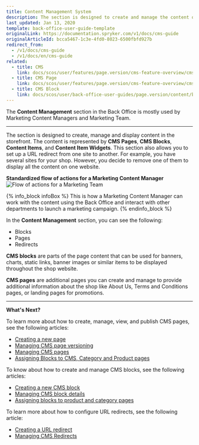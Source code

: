 ```yaml
---
title: Content Management System
description: The section is designed to create and manage the content of your shop in the Back Office.
last_updated: Jan 13, 2020
template: back-office-user-guide-template
originalLink: https://documentation.spryker.com/v1/docs/cms-guide
originalArticleId: bcca5467-1c3e-4fd0-8023-6500fbfd927b
redirect_from:
  - /v1/docs/cms-guide
  - /v1/docs/en/cms-guide
related:
  - title: CMS
    link: docs/scos/user/features/page.version/cms-feature-overview/cms-feature-overview.html
  - title: CMS Page
    link: docs/scos/user/features/page.version/cms-feature-overview/cms-pages-overview.html
  - title: CMS Block
    link: docs/scos/user/back-office-user-guides/page.version/content/blocks/cms-block.html
---
```


The **Content Management** section in the Back Office is mostly used by Marketing Content Managers and Marketing Team.
***
The section is designed to create, manage and display content in the storefront. The content is represented by **CMS Pages**, **CMS Blocks**, **Content Items**, and **Content Item Widgets**. This section also allows you to set up a URL redirect from one site to another. For example, you have several sites for your shop. However, you decide to remove one of them to display all the content on one website.

**Standardized flow of actions for a Marketing Content Manager**
![Flow of actions for a Marketing Team](https://spryker.s3.eu-central-1.amazonaws.com/docs/User+Guides/Back+Office+User+Guides/Content+Management+System/content-management-section.png)

{% info_block infoBox %}
This is how a Marketing Content Manager can work with the content using the Back Office and interact with other departments to launch a marketing campaign.
{% endinfo_block %}

In the **Content Management** section, you can see the following:

* Blocks
* Pages
* Redirects

**CMS blocks** are parts of the page content that can be used for banners, charts, static links, banner images or similar items to be displayed throughout the shop website.

**CMS pages** are additional pages you can create and manage to provide additional information about the shop like About Us, Terms and Conditions pages, or landing pages for promotions.

***
**What's Next?**

To learn more about how to create, manage, view, and publish CMS pages, see the following articles:

* [Creating a new page](/docs/scos/user/back-office-user-guides/{{page.version}}/content/pages/creating-cms-pages.html)
* [Managing CMS page versioning](/docs/scos/user/back-office-user-guides/{{page.version}}/content/pages/managing-cms-page-versions.html)
* [Managing CMS pages](/docs/scos/user/back-office-user-guides/{{page.version}}/content/pages/managing-cms-pages.html)
* [Assigning Blocks to CMS, Category and Product pages](/docs/scos/user/back-office-user-guides/{{page.version}}/content/blocks/assigning-blocks-to-category-or-product-pages.html)

To know about how to create and manage CMS blocks, see the following articles:

* [Creating a new CMS block](/docs/scos/user/back-office-user-guides/{{page.version}}/content/blocks/creating-cms-blocks.html)
* [Managing CMS block details](/docs/scos/user/back-office-user-guides/{{page.version}}/content/blocks/managing-cms-blocks.html)
* [Assigning blocks to product and category pages](/docs/scos/user/back-office-user-guides/{{page.version}}/content/blocks/assigning-blocks-to-category-or-product-pages.html)

To learn more about how to configure URL redirects, see the following article:

* [Creating a URL redirect](/docs/scos/user/back-office-user-guides/{{page.version}}/content/redirects/creating-cms-redirects.html)
* [Managing CMS Redirects](/docs/scos/user/back-office-user-guides/{{page.version}}/content/redirects/managing-cms-redirects.html)
